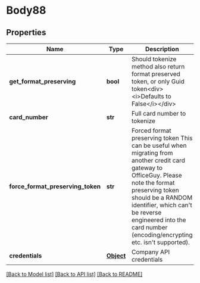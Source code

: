 # Body88

## Properties
Name | Type | Description | Notes
------------ | ------------- | ------------- | -------------
**get_format_preserving** | **bool** | Should tokenize method also return format preserved token, or only Guid token&lt;div&gt;&lt;i&gt;Defaults to False&lt;/i&gt;&lt;/div&gt; | [optional] 
**card_number** | **str** | Full card number to tokenize | 
**force_format_preserving_token** | **str** | Forced format preserving token  This can be useful when migrating from another credit card gateway to OfficeGuy.  Please note the format preserving token should be a RANDOM identifier, which can&#x27;t be reverse engineered into the card number (encoding/encrypting etc. isn&#x27;t supported). | 
**credentials** | [**Object**](Object.md) | Company API credentials | 

[[Back to Model list]](../README.md#documentation-for-models) [[Back to API list]](../README.md#documentation-for-api-endpoints) [[Back to README]](../README.md)

